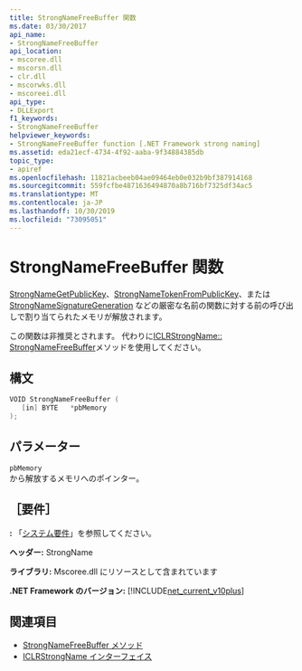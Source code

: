 ```yaml
---
title: StrongNameFreeBuffer 関数
ms.date: 03/30/2017
api_name:
- StrongNameFreeBuffer
api_location:
- mscoree.dll
- mscorsn.dll
- clr.dll
- mscorwks.dll
- mscoreei.dll
api_type:
- DLLExport
f1_keywords:
- StrongNameFreeBuffer
helpviewer_keywords:
- StrongNameFreeBuffer function [.NET Framework strong naming]
ms.assetid: eda21ecf-4734-4f92-aaba-9f34884385db
topic_type:
- apiref
ms.openlocfilehash: 11821acbeeb04ae09464eb0e032b9bf387914168
ms.sourcegitcommit: 559fcfbe4871636494870a8b716bf7325df34ac5
ms.translationtype: MT
ms.contentlocale: ja-JP
ms.lasthandoff: 10/30/2019
ms.locfileid: "73095051"
---
```

# <a name="strongnamefreebuffer-function"></a>StrongNameFreeBuffer 関数
[StrongNameGetPublicKey](strongnamegetpublickey-function.md)、[StrongNameTokenFromPublicKey](strongnametokenfrompublickey-function.md)、または[StrongNameSignatureGeneration](strongnamesignaturegeneration-function.md) などの厳密な名前の関数に対する前の呼び出しで割り当てられたメモリが解放されます。  
  
 この関数は非推奨とされます。 代わりに[ICLRStrongName:: StrongNameFreeBuffer](../hosting/iclrstrongname-strongnamefreebuffer-method.md)メソッドを使用してください。  
  
## <a name="syntax"></a>構文  
  
```cpp  
VOID StrongNameFreeBuffer (   
   [in] BYTE   *pbMemory  
);  
```  
  
## <a name="parameters"></a>パラメーター  
 `pbMemory`  
 から解放するメモリへのポインター。  
  
## <a name="requirements"></a>［要件］  
 **:** 「[システム要件](../../get-started/system-requirements.md)」を参照してください。  
  
 **ヘッダー:** StrongName  
  
 **ライブラリ:** Mscoree.dll にリソースとして含まれています  
  
 **.NET Framework のバージョン:** [!INCLUDE[net_current_v10plus](../../../../includes/net-current-v10plus-md.md)]  
  
## <a name="see-also"></a>関連項目

- [StrongNameFreeBuffer メソッド](../hosting/iclrstrongname-strongnamefreebuffer-method.md)
- [ICLRStrongName インターフェイス](../hosting/iclrstrongname-interface.md)
